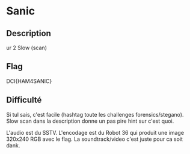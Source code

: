 # Sanic
## Description
ur 2 Slow (scan)

## Flag
DCI{HAM4SANIC}

## Difficulté
Si tul sais, c'est facile (hashtag toute les challenges forensics/stegano). Slow scan dans la description donne un pas pire hint sur c'est quoi.

L'audio est du SSTV. L'encodage est du Robot 36 qui produit une image 320x240 RGB avec le flag. La soundtrack/video c'est juste pour ca soit dank.
